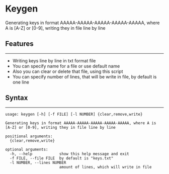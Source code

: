 # Keygen
Generating keys in format AAAAA-AAAAA-AAAAA-AAAAA-AAAAA, where A is [A-Z] or [0-9], writing they in file line by line

## Features
---
* Writing keys line by line in txt format file
* You can specify name for a file or use default name
* Also you can clear or delete that file, using this script
* You can specify number of lines, that will be write in file, by default is one line

## Syntax
---
```
usage: keygen [-h] [-f FILE] [-l NUMBER] {clear,remove,write}

Generating keys in format AAAAA-AAAAA-AAAAA-AAAAA-AAAAA, where A is [A-Z] or [0-9], writing they in file line by line

positional arguments:
  {clear,remove,write}

optional arguments:
  -h, --help            show this help message and exit
  -f FILE, --file FILE  by default is "keys.txt"
  -l NUMBER, --lines NUMBER
                        amount of lines, which will write in file

```
